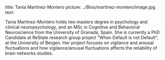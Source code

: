 title: Tania Martínez-Montero
picture: ../Bios/martinez-montero/image.jpg
text: 

Tania Martínez-Montero holds two masters degree in psychology and clinical neuropsychology, and an MSc in Cognitive and Behavioral Neuroscience from the University of Granada, Spain. She is currently a PhD Candidate at ReState research group project "When Default is not Default", at the University of Bergen. Her project focuses on vigilance and arousal fluctuations and how vigilance/arousal fluctuations affects the reliability of brain networks studies.